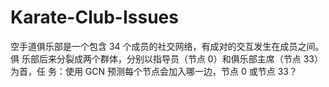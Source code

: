 # Karate-Club-Issues
空手道俱乐部是一个包含 34 个成员的社交网络，有成对的交互发生在成员之间。 俱 乐部后来分裂成两个群体，分别以指导员（节点 0）和俱乐部主席（节点 33） 为首，任 务：使用 GCN 预测每个节点会加入哪一边，节点 0 或节点 33？
